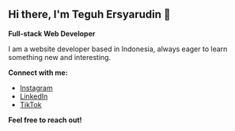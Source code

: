 ## Hi there, I'm Teguh Ersyarudin 🚀

**Full-stack Web Developer**

I am a website developer based in Indonesia, always eager to learn something new and interesting.

**Connect with me:**

* [Instagram](<https://instagram.com/revenue0x>) <i class="fab fa-instagram"></i>
* [LinkedIn](<https://www.linkedin.com/in/teguh-ersyarudin-aab190322>) <i class="fab fa-linkedin-in"></i>
* [TikTok](<your_tiktok_link>) <i class="fab fa-tiktok"></i>

**Feel free to reach out!**
